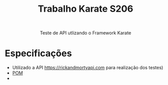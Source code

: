 <h1 align="center"> Trabalho Karate S206</h1>
<br>
<p align="center">Teste de API utlizando o Framework Karate</p>

Especificações
=================
<!--ts-->
   * Utilizado a API https://rickandmortyapi.com para realização dos testes)
   * [POM](https://github.com/Jcarlos1999/S206/blob/master/karate/pom.xml)
   * 
<!--te-->
